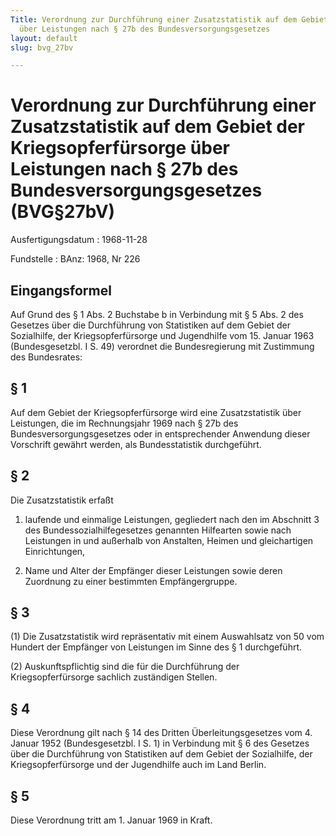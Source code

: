 ```yaml
---
Title: Verordnung zur Durchführung einer Zusatzstatistik auf dem Gebiet der Kriegsopferfürsorge
  über Leistungen nach § 27b des Bundesversorgungsgesetzes
layout: default
slug: bvg_27bv

---
```


# Verordnung zur Durchführung einer Zusatzstatistik auf dem Gebiet der Kriegsopferfürsorge über Leistungen nach § 27b des Bundesversorgungsgesetzes (BVG§27bV)

Ausfertigungsdatum
:   1968-11-28

Fundstelle
:   BAnz: 1968, Nr 226



## Eingangsformel

Auf Grund des § 1 Abs. 2 Buchstabe b in Verbindung mit § 5 Abs. 2 des
Gesetzes über die Durchführung von Statistiken auf dem Gebiet der
Sozialhilfe, der Kriegsopferfürsorge und Jugendhilfe vom 15. Januar
1963 (Bundesgesetzbl. I S. 49) verordnet die Bundesregierung mit
Zustimmung des Bundesrates:


## § 1

Auf dem Gebiet der Kriegsopferfürsorge wird eine Zusatzstatistik über
Leistungen, die im Rechnungsjahr 1969 nach § 27b des
Bundesversorgungsgesetzes oder in entsprechender Anwendung dieser
Vorschrift gewährt werden, als Bundesstatistik durchgeführt.


## § 2

Die Zusatzstatistik erfaßt

1.  laufende und einmalige Leistungen, gegliedert nach den im Abschnitt 3
    des Bundessozialhilfegesetzes genannten Hilfearten sowie nach
    Leistungen in und außerhalb von Anstalten, Heimen und gleichartigen
    Einrichtungen,


2.  Name und Alter der Empfänger dieser Leistungen sowie deren Zuordnung
    zu einer bestimmten Empfängergruppe.





## § 3

(1) Die Zusatzstatistik wird repräsentativ mit einem Auswahlsatz von
50 vom Hundert der Empfänger von Leistungen im Sinne des § 1
durchgeführt.

(2) Auskunftspflichtig sind die für die Durchführung der
Kriegsopferfürsorge sachlich zuständigen Stellen.


## § 4

Diese Verordnung gilt nach § 14 des Dritten Überleitungsgesetzes vom
4\. Januar 1952 (Bundesgesetzbl. I S. 1) in Verbindung mit § 6 des
Gesetzes über die Durchführung von Statistiken auf dem Gebiet der
Sozialhilfe, der Kriegsopferfürsorge und der Jugendhilfe auch im Land
Berlin.


## § 5

Diese Verordnung tritt am 1. Januar 1969 in Kraft.

